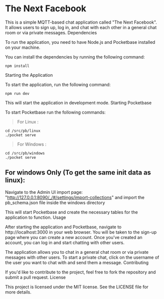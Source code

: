 # The Next Facebook

This is a simple MQTT-based chat application called "The Next Facebook". It allows users to sign up, log in, and chat with each other in a general chat room or via private messages.
Dependencies

To run the application, you need to have Node.js and Pocketbase installed on your machine.

You can install the dependencies by running the following command:

```
npm install
```

Starting the Application

To start the application, run the following command:

```
npm run dev
```


This will start the application in development mode.
Starting Pocketbase

To start Pocketbase run the following commands:
> For Linux : 

```
cd /src/pb/linux
./pocket serve
```

> For Windows : 

```
cd /src/pb/windows
./pocket serve
```

## For windows Only (To get the same init data as linux): 
Navigate to the Admin UI import page: "http://127.0.0.1:8090/_/#/settings/import-collections" and import the pb_schema.json file inside the windows directory

This will start Pocketbase and create the necessary tables for the application to function.
Usage

After starting the application and Pocketbase, navigate to http://localhost:3000 in your web browser. You will be taken to the sign-up page where you can create a new account. Once you've created an account, you can log in and start chatting with other users.

The application allows you to chat in a general chat room or via private messages with other users. To start a private chat, click on the username of the user you want to chat with and send them a message.
Contributing

If you'd like to contribute to the project, feel free to fork the repository and submit a pull request.
License

This project is licensed under the MIT license. See the LICENSE file for more details.